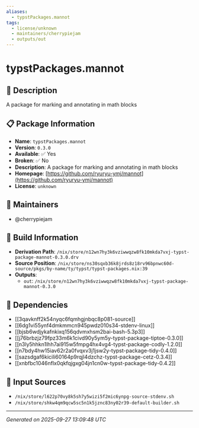 ```yaml
---
aliases:
  - typstPackages.mannot
tags:
  - license/unknown
  - maintainers/cherrypiejam
  - outputs/out
---
```


# typstPackages.mannot

## 📝 Description

A package for marking and annotating in math blocks

## 📋 Package Information

- **Name**: `typstPackages.mannot`
- **Version**: `0.3.0`
- **Available**: ✅ Yes
- **Broken**: ✅ No
- **Description**: A package for marking and annotating in math blocks
- **Homepage**: [https://github.com/ryuryu-ymj/mannot](https://github.com/ryuryu-ymj/mannot)
- **License**: `unknown`
## 👥 Maintainers

- @cherrypiejam


## 🔧 Build Information

- **Derivation Path**: `/nix/store/n12wn7hy3k6vziwwqzw8fk10mkda7vxj-typst-package-mannot-0.3.0.drv`
- **Source Position**: `/nix/store/ns30sqxb36k8jrds8z18rv96bpnwc60d-source/pkgs/by-name/ty/typst/typst-packages.nix:39`
- **Outputs**:
  - `out`:  `/nix/store/n12wn7hy3k6vziwwqzw8fk10mkda7vxj-typst-package-mannot-0.3.0`

## 🔗 Dependencies

- [[3qavknff2k54nyqc6fqmhgjnbqc8p081-source]]
- [[6dg1vi55ynf4dmkmmcn945pwdz010s34-stdenv-linux]]
- [[bjsb6wdjykafnkixq156qdvmxhsm2bai-bash-5.3p3]]
- [[j76brbzjz79fpz33m6k1civd90y5ym5y-typst-package-tiptoe-0.3.0]]
- [[n3ly5hhkn1lhh7ai915w5fmpg4hx4vg4-typst-package-codly-1.2.0]]
- [[n7bdy4hw15iav62r2a0fvqxv3j1jsw2y-typst-package-tidy-0.4.0]]
- [[sazsdgaf6kicili60164p9rqjl4dzchz-typst-package-cetz-0.3.4]]
- [[xnbfbc1046nflx0qkfqjgxg04jn1cn0w-typst-package-tidy-0.4.2]]

## 📁 Input Sources

- `/nix/store/l622p70vy8k5sh7y5wizi5f2mic6ynpg-source-stdenv.sh`
- `/nix/store/shkw4qm9qcw5sc5n1k5jznc83ny02r39-default-builder.sh`

---
*Generated on 2025-09-27 13:09:48 UTC*

